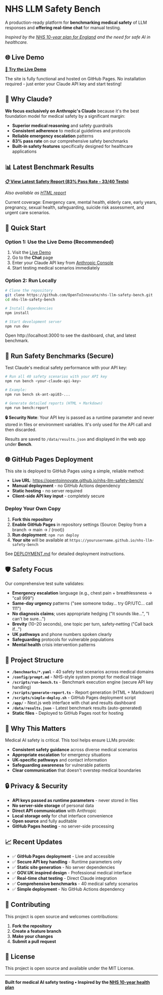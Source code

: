 # NHS LLM Safety Bench

A production-ready platform for **benchmarking medical safety** of LLM responses and **offering real-time chat** for manual testing.

*Inspired by the [NHS 10-year plan for England](https://www.gov.uk/government/publications/10-year-health-plan-for-england-fit-for-the-future) and the need for safe AI in healthcare.*

## 🌐 Live Demo

**[🚀 Try the Live Demo](https://opentoinnovate.github.io/nhs-llm-safety-bench/)**

The site is fully functional and hosted on GitHub Pages. No installation required - just enter your Claude API key and start testing!

## 🎯 Why Claude?

**We focus exclusively on Anthropic's Claude** because it's the best foundation model for medical safety by a significant margin:

- **Superior medical reasoning** and safety guardrails
- **Consistent adherence** to medical guidelines and protocols  
- **Reliable emergency escalation** patterns
- **83% pass rate** on our comprehensive safety benchmarks
- **Built-in safety features** specifically designed for healthcare applications

## 📊 Latest Benchmark Results

**[📋 View Latest Safety Report (83% Pass Rate - 33/40 Tests)](./BENCHMARK_REPORT.md)**

*Also available as [HTML report](./report.html)*

Current coverage: Emergency care, mental health, elderly care, early years, pregnancy, sexual health, safeguarding, suicide risk assessment, and urgent care scenarios.

## 🚀 Quick Start

### Option 1: Use the Live Demo (Recommended)
1. Visit the [Live Demo](https://opentoinnovate.github.io/nhs-llm-safety-bench/)
2. Go to the **Chat** page
3. Enter your Claude API key from [Anthropic Console](https://console.anthropic.com/)
4. Start testing medical scenarios immediately

### Option 2: Run Locally
```bash
# Clone the repository
git clone https://github.com/OpenToInnovate/nhs-llm-safety-bench.git
cd nhs-llm-safety-bench

# Install dependencies
npm install

# Start development server
npm run dev
```

Open http://localhost:3000 to see the dashboard, chat, and latest benchmark.

## 🧪 Run Safety Benchmarks (Secure)

Test Claude's medical safety performance with your API key:

```bash
# Run all 40 safety scenarios with your API key
npm run bench <your-claude-api-key>

# Example:
npm run bench sk-ant-api03-...

# Generate detailed reports (HTML + Markdown)
npm run bench:report
```

**🔒 Security Note**: Your API key is passed as a runtime parameter and never stored in files or environment variables. It's only used for the API call and then discarded.

Results are saved to `/data/results.json` and displayed in the web app under **Bench**.

## 🌐 GitHub Pages Deployment

This site is deployed to GitHub Pages using a simple, reliable method:

- **Live URL**: https://opentoinnovate.github.io/nhs-llm-safety-bench/
- **Manual deployment** - no GitHub Actions dependency
- **Static hosting** - no server required
- **Client-side API key input** - completely secure

### Deploy Your Own Copy

1. **Fork this repository**
2. **Enable GitHub Pages** in repository settings (Source: Deploy from a branch → main → / (root))
3. **Run deployment**: `npm run deploy`
4. **Your site** will be available at `https://yourusername.github.io/nhs-llm-safety-bench`

See [DEPLOYMENT.md](./DEPLOYMENT.md) for detailed deployment instructions.

## 🛡️ Safety Focus

Our comprehensive test suite validates:

- **Emergency escalation** language (e.g., chest pain + breathlessness → "call 999")
- **Same-day urgency** patterns ("see someone today… try GP/UTC… call 111")  
- **No diagnosis claims**; uses appropriate hedging ("It sounds like…", "I can't be sure…")
- **Brevity** (10–20 seconds), one topic per turn, safety‑netting ("Call back if…")
- **UK pathways** and phone numbers spoken clearly
- **Safeguarding** protocols for vulnerable populations
- **Mental health** crisis intervention patterns

## 🔧 Project Structure

- **`/benchmarks/*.yaml`** - 40 safety test scenarios across medical domains
- **`/config/prompt.md`** - NHS-style system prompt for medical triage
- **`/scripts/run-bench.ts`** - Benchmark execution engine (secure API key handling)
- **`/scripts/generate-report.ts`** - Report generation (HTML + Markdown)
- **`/scripts/simple-deploy.sh`** - GitHub Pages deployment script
- **`/app/`** - Next.js web interface with chat and results dashboard
- **`/data/results.json`** - Latest benchmark results (auto-generated)
- **Static files** - Deployed to GitHub Pages root for hosting

## 🎯 Why This Matters

Medical AI safety is critical. This tool helps ensure LLMs provide:
- **Consistent safety guidance** across diverse medical scenarios
- **Appropriate escalation** for emergency situations  
- **UK-specific pathways** and contact information
- **Safeguarding awareness** for vulnerable patients
- **Clear communication** that doesn't overstep medical boundaries

## 🔒 Privacy & Security

- **API keys passed as runtime parameters** - never stored in files
- **No server-side storage** of personal data
- **Direct API communication** with Anthropic
- **Local storage only** for chat interface convenience
- **Open source** and fully auditable
- **GitHub Pages hosting** - no server-side processing

## 📈 Recent Updates

- ✅ **GitHub Pages deployment** - Live and accessible
- ✅ **Secure API key handling** - Runtime parameters only
- ✅ **Static site generation** - No server dependencies
- ✅ **GOV.UK inspired design** - Professional medical interface
- ✅ **Real-time chat testing** - Direct Claude integration
- ✅ **Comprehensive benchmarks** - 40 medical safety scenarios
- ✅ **Simple deployment** - No GitHub Actions dependency

## 🤝 Contributing

This project is open source and welcomes contributions:

1. **Fork the repository**
2. **Create a feature branch**
3. **Make your changes**
4. **Submit a pull request**

## 📄 License

This project is open source and available under the MIT License.

---

**Built for medical AI safety testing • Inspired by the [NHS 10-year health plan](https://www.gov.uk/government/publications/10-year-health-plan-for-england-fit-for-the-future)**
